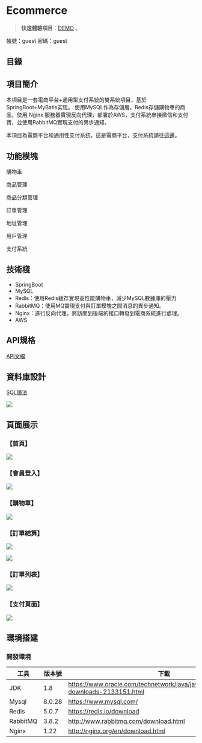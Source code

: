 # Ecommerce

> **快速體驗項目**：[DEMO](http://ec2-54-215-191-12.us-west-1.compute.amazonaws.com/) 。

帳號：guest
密碼：guest

##  目錄



## 項目簡介

本項目是一套電商平台+通用型支付系統的雙系統項目，基於SpringBoot+MyBatis实现。
使用MySQL作為存儲層，Redis存儲購物車的商品，使用 Nginx 服務器實現反向代理，部署於AWS，支付系統串接微信和支付寶，並使用RabbitMQ實現支付的異步通知。

本項目為電商平台和通用性支付系统，這是電商平台，支付系統請往[這邊](https://github.com/karenchuu/pay)。

## 功能模塊

購物車

商品管理

商品分類管理

訂單管理

地址管理

用戶管理

支付系統



## 技術棧

* SpringBoot
* MySQL
* Redis：使用Redis緩存實現高性能購物車，減少MySQL數據庫的壓力
* RabbitMQ：使用MQ實現支付與訂單模塊之間消息的異步通知。
* Nginx：進行反向代理，將訪問到後端的接口轉發到電商系統進行處理。
* AWS



## API規格

[API文檔](https://github.com/karenchuu/Ecommerce/tree/main/docs/api)

## 資料庫設計

[SQL語法](https://github.com/karenchuu/Ecommerce/tree/main/docs/sql)

![](https://github.com/karenchuu/Ecommerce/blob/main/docs/imgs/%E8%B3%87%E6%96%99%E5%BA%ABER%E5%9C%96.jpg)

## 頁面展示

### 【首頁】

![](https://raw.githubusercontent.com/karenchuu/oss/main/202208010025853.png)



### 【會員登入】

![](https://raw.githubusercontent.com/karenchuu/oss/main/202208010023849.png)

### 【購物車】

![](https://raw.githubusercontent.com/karenchuu/oss/main/202208010028368.png)

### 【訂單結算】

![](https://raw.githubusercontent.com/karenchuu/oss/main/202208010029204.png)

![](https://raw.githubusercontent.com/karenchuu/oss/main/202208010029487.png)

### 【訂單列表】

![](https://raw.githubusercontent.com/karenchuu/oss/main/202207272229024.png)

### 【支付頁面】

![](https://raw.githubusercontent.com/karenchuu/oss/main/202207272232977.png)



## 環境搭建

### 開發環境

| 工具     | 版本號   | 下載                                                                                   |
| -------- |-------|--------------------------------------------------------------------------------------|
| JDK      | 1.8   | https://www.oracle.com/technetwork/java/javase/downloads/jdk8-downloads-2133151.html |
| Mysql    | 8.0.28 | https://www.mysql.com/                                                               |
| Redis    | 5.0.7 | https://redis.io/download                                                            |
| RabbitMQ | 3.8.2 | http://www.rabbitmq.com/download.html                                                |
| Nginx    | 1.22  | http://nginx.org/en/download.html                                                    |

